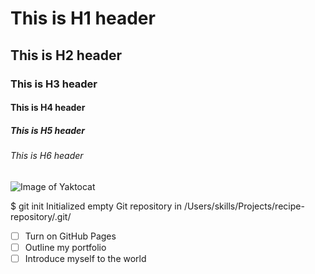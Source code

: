 # This is H1 header
## This is H2 header
### This is H3 header
#### This is H4 header
##### This is H5 header
###### This is H6 header
![Image of Yaktocat](https://octodex.github.com/images/yaktocat.png)

$ git init
Initialized empty Git repository in /Users/skills/Projects/recipe-repository/.git/
- [ ] Turn on GitHub Pages
- [ ] Outline my portfolio
- [ ] Introduce myself to the world
